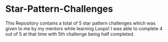 # Star-Pattern-Challenges
This Repository contains a total of 5 star pattern challenges which was given to me by my mentors while learning Loops! I was able to complete 4 out of 5 at that time with 5th challenge being half completed. 

